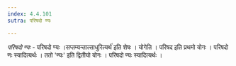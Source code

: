 ```yaml
---
index: 4.4.101
sutra: परिषदो ण्यः

---
```

_परिषदो ण्यः_ - परिषदो ण्यः ।सप्तम्यन्तात्साधुरित्यर्थ॑ इति शेषः । योगेति । परिषद इति प्रथमो योगः । परिषदो णः स्यादित्यर्थः । ततो 'ण्यः' इति द्वितीयो योगः । परिषदो ण्यः स्यादित्यर्थः । 